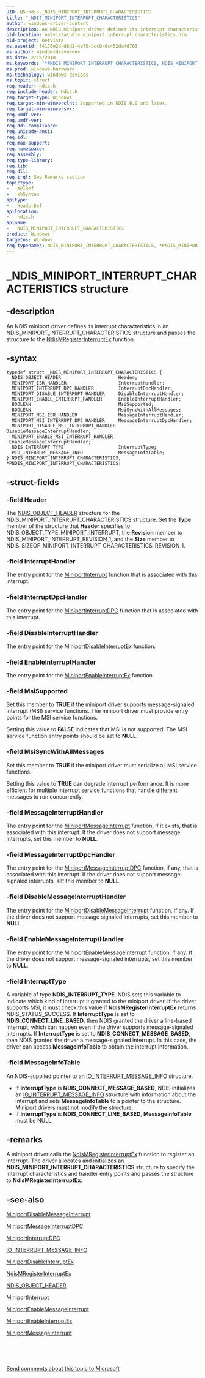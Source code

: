 ```yaml
---
UID: NS:ndis._NDIS_MINIPORT_INTERRUPT_CHARACTERISTICS
title: "_NDIS_MINIPORT_INTERRUPT_CHARACTERISTICS"
author: windows-driver-content
description: An NDIS miniport driver defines its interrupt characteristics in an NDIS_MINIPORT_INTERRUPT_CHARACTERISTICS structure and passes the structure to the NdisMRegisterInterruptEx function.
old-location: netvista\ndis_miniport_interrupt_characteristics.htm
old-project: netvista
ms.assetid: f4176e2d-d8d2-4e75-bccb-0c452da4d703
ms.author: windowsdriverdev
ms.date: 2/16/2018
ms.keywords: "*PNDIS_MINIPORT_INTERRUPT_CHARACTERISTICS, NDIS_MINIPORT_INTERRUPT_CHARACTERISTICS, NDIS_MINIPORT_INTERRUPT_CHARACTERISTICS structure [Network Drivers Starting with Windows Vista], PNDIS_MINIPORT_INTERRUPT_CHARACTERISTICS, PNDIS_MINIPORT_INTERRUPT_CHARACTERISTICS structure pointer [Network Drivers Starting with Windows Vista], _NDIS_MINIPORT_INTERRUPT_CHARACTERISTICS, ndis/NDIS_MINIPORT_INTERRUPT_CHARACTERISTICS, ndis/PNDIS_MINIPORT_INTERRUPT_CHARACTERISTICS, ndis_interrupts_structures_ref_87c0c090-a28d-4195-b73d-52e3a188a80b.xml, netvista.ndis_miniport_interrupt_characteristics"
ms.prod: windows-hardware
ms.technology: windows-devices
ms.topic: struct
req.header: ndis.h
req.include-header: Ndis.h
req.target-type: Windows
req.target-min-winverclnt: Supported in NDIS 6.0 and later.
req.target-min-winversvr: 
req.kmdf-ver: 
req.umdf-ver: 
req.ddi-compliance: 
req.unicode-ansi: 
req.idl: 
req.max-support: 
req.namespace: 
req.assembly: 
req.type-library: 
req.lib: 
req.dll: 
req.irql: See Remarks section
topictype:
-	APIRef
-	kbSyntax
apitype:
-	HeaderDef
apilocation:
-	ndis.h
apiname:
-	NDIS_MINIPORT_INTERRUPT_CHARACTERISTICS
product: Windows
targetos: Windows
req.typenames: NDIS_MINIPORT_INTERRUPT_CHARACTERISTICS, *PNDIS_MINIPORT_INTERRUPT_CHARACTERISTICS
---
```


# _NDIS_MINIPORT_INTERRUPT_CHARACTERISTICS structure


## -description


An NDIS miniport driver defines its interrupt characteristics in an
  NDIS_MINIPORT_INTERRUPT_CHARACTERISTICS structure and passes the structure to the 
  <a href="..\ndis\nf-ndis-ndismregisterinterruptex.md">
  NdisMRegisterInterruptEx</a> function.


## -syntax


````
typedef struct _NDIS_MINIPORT_INTERRUPT_CHARACTERISTICS {
  NDIS_OBJECT_HEADER                     Header;
  MINIPORT_ISR_HANDLER                   InterruptHandler;
  MINIPORT_INTERRUPT_DPC_HANDLER         InterruptDpcHandler;
  MINIPORT_DISABLE_INTERRUPT_HANDLER     DisableInterruptHandler;
  MINIPORT_ENABLE_INTERRUPT_HANDLER      EnableInterruptHandler;
  BOOLEAN                                MsiSupported;
  BOOLEAN                                MsiSyncWithAllMessages;
  MINIPORT_MSI_ISR_HANDLER               MessageInterruptHandler;
  MINIPORT_MSI_INTERRUPT_DPC_HANDLER     MessageInterruptDpcHandler;
  MINIPORT_DISABLE_MSI_INTERRUPT_HANDLER DisableMessageInterruptHandler;
  MINIPORT_ENABLE_MSI_INTERRUPT_HANDLER  EnableMessageInterruptHandler;
  NDIS_INTERRUPT_TYPE                    InterruptType;
  PIO_INTERRUPT_MESSAGE_INFO             MessageInfoTable;
} NDIS_MINIPORT_INTERRUPT_CHARACTERISTICS, *PNDIS_MINIPORT_INTERRUPT_CHARACTERISTICS;
````


## -struct-fields




### -field Header

The 
     <a href="..\ntddndis\ns-ntddndis-_ndis_object_header.md">NDIS_OBJECT_HEADER</a> structure for the
     NDIS_MINIPORT_INTERRUPT_CHARACTERISTICS structure. Set the 
     <b>Type</b> member of the structure that 
     <b>Header</b> specifies to NDIS_OBJECT_TYPE_MINIPORT_INTERRUPT, the 
     <b>Revision</b> member to NDIS_MINIPORT_INTERRUPT_REVISION_1, and the 
     <b>Size</b> member to NDIS_SIZEOF_MINIPORT_INTERRUPT_CHARACTERISTICS_REVISION_1.


### -field InterruptHandler

The entry point for the 
     <a href="..\ndis\nc-ndis-miniport_isr.md">MiniportInterrupt</a> function that is
     associated with this interrupt.


### -field InterruptDpcHandler

The entry point for the 
     <a href="..\ndis\nc-ndis-miniport_interrupt_dpc.md">MiniportInterruptDPC</a> function
     that is associated with this interrupt.


### -field DisableInterruptHandler

The entry point for the 
     <a href="..\ndis\nc-ndis-miniport_disable_interrupt.md">
     MiniportDisableInterruptEx</a> function.


### -field EnableInterruptHandler

The entry point for the 
     <a href="..\ndis\nc-ndis-miniport_enable_interrupt.md">
     MiniportEnableInterruptEx</a> function.


### -field MsiSupported

Set this member to <b>TRUE</b> if the miniport driver supports message-signaled interrupt (MSI) service
     functions. The miniport driver must provide entry points for the MSI service functions.
     

Setting this value to <b>FALSE</b> indicates that MSI is not supported. The MSI service function entry
     points should be set to <b>NULL</b>.


### -field MsiSyncWithAllMessages

Set this member to <b>TRUE</b> if the miniport driver must serialize all MSI service functions. 
     

Setting this value to <b>TRUE</b> can degrade interrupt performance. It is more efficient for multiple
     interrupt service functions that handle different messages to run concurrently.


### -field MessageInterruptHandler

The entry point for the 
     <a href="..\ndis\nc-ndis-miniport_message_interrupt.md">
     MiniportMessageInterrupt</a> function, if it exists, that is associated with this interrupt. If the
     driver does not support message interrupts, set this member to <b>NULL</b>.


### -field MessageInterruptDpcHandler

The entry point for the 
     <a href="..\ndis\nc-ndis-miniport_message_interrupt_dpc.md">
     MiniportMessageInterruptDPC</a> function, if any, that is associated with this interrupt. If the
     driver does not support message-signaled interrupts, set this member to <b>NULL</b>.


### -field DisableMessageInterruptHandler

The entry point for the 
     <a href="..\ndis\nc-ndis-miniport_disable_message_interrupt.md">
     MiniportDisableMessageInterrupt</a> function, if any. If the driver does not support message signaled
     interrupts, set this member to <b>NULL</b>.


### -field EnableMessageInterruptHandler

The entry point for the 
     <a href="..\ndis\nc-ndis-miniport_enable_message_interrupt.md">
     MiniportEnableMessageInterrupt</a> function, if any. If the driver does not support message-signaled
     interrupts, set this member to <b>NULL</b>.


### -field InterruptType

A variable of type <b>NDIS_INTERRUPT_TYPE</b>. NDIS sets this variable to indicate which kind of
     interrupt it granted to the miniport driver. If the driver supports MSI, it must check this value if 
     <b>NdisMRegisterInterruptEx</b> returns NDIS_STATUS_SUCCESS. If 
     <b>InterruptType</b> is set to <b>NDIS_CONNECT_LINE_BASED</b>, then NDIS granted the driver a line-based
     interrupt, which can happen even if the driver supports message-signaled interrupts. If 
     <b>InterruptType</b> is set to <b>NDIS_CONNECT_MESSAGE_BASED</b>, then NDIS granted the driver a
     message-signaled interrupt. In this case, the driver can access 
     <b>MessageInfoTable</b> to obtain the interrupt information.


### -field MessageInfoTable

An NDIS-supplied pointer to an 
     <a href="..\wdm\ns-wdm-_io_interrupt_message_info.md">
     IO_INTERRUPT_MESSAGE_INFO</a> structure. 

<ul>
<li>
If 
     <b>InterruptType</b> is <b>NDIS_CONNECT_MESSAGE_BASED</b>, NDIS initializes an <a href="..\wdm\ns-wdm-_io_interrupt_message_info.md">IO_INTERRUPT_MESSAGE_INFO</a>
     structure with information about the interrupt and sets 
     <b>MessageInfoTable</b> to a pointer to the structure. Miniport drivers must not modify the
     structure.

</li>
<li>
If <b>InterruptType</b> is <b>NDIS_CONNECT_LINE_BASED</b>, <b>MessageInfoTable</b> must be NULL.

</li>
</ul>

## -remarks



A miniport driver calls the 
    <a href="..\ndis\nf-ndis-ndismregisterinterruptex.md">NdisMRegisterInterruptEx</a> function
    to register an interrupt. The driver allocates and initializes an <b>NDIS_MINIPORT_INTERRUPT_CHARACTERISTICS</b>
    structure to specify the interrupt characteristics and handler entry points and passes the structure to 
    <b>NdisMRegisterInterruptEx</b>.




## -see-also

<a href="..\ndis\nc-ndis-miniport_disable_message_interrupt.md">
   MiniportDisableMessageInterrupt</a>



<a href="..\ndis\nc-ndis-miniport_message_interrupt_dpc.md">MiniportMessageInterruptDPC</a>



<a href="..\ndis\nc-ndis-miniport_interrupt_dpc.md">MiniportInterruptDPC</a>



<a href="..\wdm\ns-wdm-_io_interrupt_message_info.md">IO_INTERRUPT_MESSAGE_INFO</a>



<a href="..\ndis\nc-ndis-miniport_disable_interrupt.md">MiniportDisableInterruptEx</a>



<a href="..\ndis\nf-ndis-ndismregisterinterruptex.md">NdisMRegisterInterruptEx</a>



<a href="..\ntddndis\ns-ntddndis-_ndis_object_header.md">NDIS_OBJECT_HEADER</a>



<a href="..\ndis\nc-ndis-miniport_isr.md">MiniportInterrupt</a>



<a href="..\ndis\nc-ndis-miniport_enable_message_interrupt.md">
   MiniportEnableMessageInterrupt</a>



<a href="..\ndis\nc-ndis-miniport_enable_interrupt.md">MiniportEnableInterruptEx</a>



<a href="..\ndis\nc-ndis-miniport_message_interrupt.md">MiniportMessageInterrupt</a>



 

 

<a href="mailto:wsddocfb@microsoft.com?subject=Documentation%20feedback [netvista\netvista]:%20NDIS_MINIPORT_INTERRUPT_CHARACTERISTICS structure%20 RELEASE:%20(2/16/2018)&amp;body=%0A%0APRIVACY STATEMENT%0A%0AWe use your feedback to improve the documentation. We don't use your email address for any other purpose, and we'll remove your email address from our system after the issue that you're reporting is fixed. While we're working to fix this issue, we might send you an email message to ask for more info. Later, we might also send you an email message to let you know that we've addressed your feedback.%0A%0AFor more info about Microsoft's privacy policy, see http://privacy.microsoft.com/en-us/default.aspx." title="Send comments about this topic to Microsoft">Send comments about this topic to Microsoft</a>

